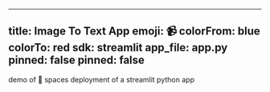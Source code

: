 
---
title: Image To Text App
emoji: 📹
colorFrom: blue
colorTo: red
sdk: streamlit
app_file: app.py
pinned: false
pinned: false
---


demo of 🤗 spaces deployment of a streamlit python app